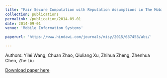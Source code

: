 ```yaml
---
title: "Fair Secure Computation with Reputation Assumptions in The Mobile Social Networks"
collection: publications
permalink: /publication/2014-09-01
date: 2014-09-01
venue: 'Mobile Information Systems'

paperurl: 'https://www.hindawi.com/journals/misy/2015/637458/abs/'

---
```

Authors: Yilei Wang, Chuan Zhao, Qiuliang Xu, Zhihua Zheng, Zhenhua Chen, Zhe Liu

[Download paper here](https://www.hindawi.com/journals/misy/2015/637458/abs/')
